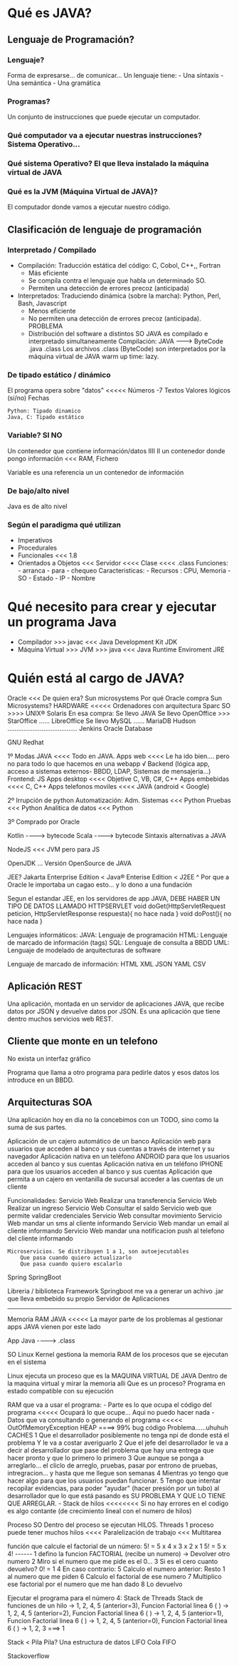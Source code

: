 # Qué es JAVA?

## Lenguaje de Programación?
### Lenguaje?
Forma de expresarse... de comunicar... 
Un lenguaje tiene:
    - Una síntaxis
    - Una semántica
    - Una gramática

### Programas?
Un conjunto de instrucciones que puede ejecutar un computador.

### Qué computador va a ejecutar nuestras instrucciones? Sistema Operativo... 
### Qué sistema Operativo? El que lleva instalado la máquina virtual de JAVA
### Qué es la JVM (Máquina Virtual de JAVA)?
El computador donde vamos a ejecutar nuestro código.

## Clasificación de lenguaje de programación
### Interpretado / Compilado
- Compilación: Traducción estática del código: C, Cobol, C++,, Fortran
    - Más eficiente
    - Se compila contra el lenguaje que habla un determinado SO.
    - Permiten una detección de errores precoz (anticipada)
- Interpretados: Traduciendo dinámica (sobre la marcha): Python, Perl, Bash, Javascript
    - Menos eficiente
    - No permiten una detección de errores precoz (anticipada). PROBLEMA
    - Distribución del software a distintos SO
JAVA es compilado e interpretado simultaneamente
    Compilación: JAVA ---> ByteCode
                 .java     .class
    Los archivos .class (ByteCode) son interpretados por la máquina virtual de JAVA
            warm up time: lazy.

### De tipado estático / dinámico
El programa opera sobre "datos" <<<<<
    Números -7
    Textos
    Valores lógicos (si/no)
    Fechas
    
    Python: Tipado dinamico
    Java, C: Tipado estático

### Variable?                                          SI                  NO
Un contenedor que contiene información/datos           IIII                II
un contenedor donde pongo información <<< RAM, Fichero

Variable es una referencia un un contenedor de información

### De bajo/alto nivel
Java es de alto nivel

### Según el paradigma qué utilizan
- Imperativos
- Procedurales
- Funcionales          <<< 1.8
- Orientados a Objetos <<< 
    Servidor <<<< Clase <<<< .class
        Funciones:
            - arranca
            - para
            - chequeo
        Caracteristicas:
            - Recursos : CPU, Memoria
            - SO
            - Estado
            - IP
            - Nombre


# Qué necesito para crear y ejecutar un programa Java
- Compilador              >>> javac  <<< Java Development Kit JDK
- Máquina Virtual >>> JVM >>> java   <<< Java Runtime Enviroment JRE

# Quién está al cargo de JAVA?
Oracle <<< De quien era? Sun microsystems
    Por qué Oracle compra Sun Microsystems?
        HARDWARE <<<<< Ordenadores con arquitectura Sparc
            SO >>>> UNIX® Solaris
        En esa compra:
            Se llevo JAVA
            Se llevo OpenOffice >>> StarOffice   ......   LibreOffice
            Se llevo MySQL                       ......   MariaDB
        Hudson  .......................................   Jenkins
Oracle Database


GNU
Redhat


1º Modas
JAVA <<<< Todo en JAVA.
    Apps web               <<<< Le ha ido bien.... pero no para todo lo que hacemos en una webapp
                                        √ Backend (lógica app, acceso a sistemas externos- BBDD, LDAP, Sistemas de mensajeria...)
                                        Frontend: JS
    Apps desktop           <<<< Objetive C, VB, C#, C++
    Apps embebidas         <<<< C, C++
    Apps telefonos moviles <<<< JAVA (android < Google)

2º Irrupción de python
    Automatización:
        Adm. Sistemas  <<<  Python
        Pruebas        <<<  Python
    Analitica de datos <<<  Python

3º Comprado por Oracle    
    
Kotlin   ---->   bytecode
Scala    ---->   bytecode
    Sintaxis alternativas a JAVA

NodeJS <<< JVM pero para JS

OpenJDK ... Versión OpenSource de JAVA

JEE? Jakarta Enterprise Edition   <  Java® Enterise Edition < J2EE
                                  ^
                                  Por que a Oracle le importaba un cagao esto... y lo dono a una fundación
                                  
                                  
                                  
Segun el estandar JEE, en los servidores de app JAVA,
DEBE HABER UN TIPO DE DATOS LLAMADO HTTPSERVLET
    void doGet(HttpServletRequest peticion, HttpServletResponse respuesta){
        no hace nada
    }
    void doPost(){
        no hace nada
    }

Lenguajes informáticos:
    JAVA: Lenguaje de programación
    HTML: Lenguaje de marcado de información (tags)
    SQL:  Lenguaje de consulta a BBDD
    UML:  Lenguaje de modelado de arquitecturas de software
    
    

Lenguaje de marcado de información:
    HTML
    XML
    JSON
    YAML
    CSV
    
    
    
Aplicación REST
------------------------
Una aplicación, montada en un servidor de aplicaciones JAVA,
que recibe datos por JSON y devuelve datos por JSON.
Es una aplicación que tiene dentro muchos servicios web REST.

Cliente que monte en un telefono
--------------------------------
No exista un interfaz gráfico


Programa que llama a otro programa para pedirle datos y esos datos los introduce en un BBDD.

Arquitecturas SOA
-----------------
Una aplicación hoy en dia no la concebimos con un TODO, sino como la suma de sus partes.

Aplicación de un cajero automático de un banco
Aplicación web para usuarios que acceden al banco y sus cuentas a través de internet y su navegador
Aplicación nativa en un teléfono ANDROID para que los usuarios acceden al banco y sus cuentas
Aplicación nativa en un teléfono IPHONE para que los usuarios acceden al banco y sus cuentas
Aplicación que permita a un cajero en ventanilla de sucursal acceder a las cuentas de un cliente


Funcionalidades:
    Servicio Web   Realizar una transferencia
    Servicio Web   Realizar un ingreso
    Servicio Web   Consultar el saldo
    Servicio web   que permite validar credenciales
    Servicio Web   consultar movimiento
    Servicio Web   mandar un sms al cliente informando
    Servicio Web   mandar un email al cliente informando
    Servicio Web   mandar una notificacion push al telefono del cliente informando
    
    Microservicios. Se distribuyen 1 a 1, son autoejecutables
        Que pasa cuando quiero actualizarlo
        Que pasa cuando quiero escalarlo

Spring 
SpringBoot


Libreria / biblioteca
Framework
    Springboot me va a generar un achivo .jar que lleva embebido su propio Servidor de Aplicaciones

-----------------------------------
Memoria RAM JAVA <<<<< La mayor parte de los problemas al gestionar apps JAVA vienen por este lado


App Java ----> .class

SO Linux
    Kernel gestiona la memoria RAM de los procesos que se ejecutan en el sistema
    
Linux ejecuta un proceso que es la MAQUINA VIRTUAL DE JAVA
    Dentro de la maquina virtual y mirar la memoria alli
Que es un proceso?
    Programa en estado compatible con su ejecución
    
RAM que va a usar el programa:
    - Parte es lo que ocupa el código del programa      <<<<< Ocupará lo que ocupe...  Aqui no puedo hacer nada
    - Datos que va consultando o generando el programa <<<<< OutOfMemoryException HEAP
        ====> 99% bug código Problema......uhuhuh CACHES
            1   Que el desarrollador posiblemente no tenga npi de donde está el problema
                    Y le va a costar averiguarlo
            2   Que el jefe del desarrollador le va a decir al desarrollador que pase del problema
                que hay una entrega que hacer pronto y que lo primero lo primero
            3   Que aunque se ponga a arreglarlo... el cliclo de arreglo, pruebas, pasar por entrono de pruebas, intregracion... y hasta que me llegue 
                son semanas
            4   Mientras yo tengo que hacer algo para que los usuarios puedan funcionar.
            5   Tengo que intentar recopilar evidencias, para poder "ayudar" (hacer presión por un tubo)
                al desarrollador que lo que está pasando es SU PROBLEMA Y QUE LO TIENE QUE ARREGLAR.
    - Stack de hilos    <<<<<<<< Si no hay errores en el codigo es algo contante (de crecimiento lineal con el numero de hilos)


Proceso SO
    Dentro del proceso se ejecutan HILOS. Threads
    1 proceso puede tener muchos hilos <<<< Paralelización de trabajo <<< Multitarea
    
    
    
función que calcule el factorial de un número:
    5! = 5 x 4 x 3 x 2 x 1
    5! = 5 x 4!
    ------
1    defino la funcion FACTORIAL (recibe un numero) -> Devolver otro numero
2         Miro si el numero que me pide es el 0... 
3                                                  Si es el cero cuanto devuelvo? 0! = 1
4                                                  En caso contrario:
5                                                       Calculo el numero anterior: Resto 1 al numero que me piden
6                                                       Calculo el factorial de ese numero
7                                                       Multiplico ese factorial por el numero que me han dado
8                                                       Lo devuelvo


Ejecutar el programa para el número 4:
Stack de Threads
Stack de funciones de un hilo
-> 1, 2, 4, 5 (anterior=3), Funcion Factorial linea 6 ( )
-> 1, 2, 4, 5 (anterior=2), Funcion Factorial linea 6 ( )
-> 1, 2, 4, 5 (anterior=1), Funcion Factorial linea 6 ( )
-> 1, 2, 4, 5 (anterior=0), Funcion Factorial linea 6 ( )
-> 1, 2, 3 ===> 1

Stack < Pila
Pila? Una estructura de datos   LIFO
Cola                            FIFO


Stackoverflow

    
    
    
    
    
    